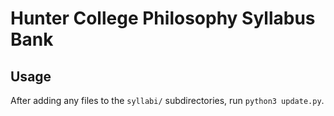 # Hunter College Philosophy Syllabus Bank

## Usage
After adding any files to the `syllabi/` subdirectories, run `python3 update.py`.

